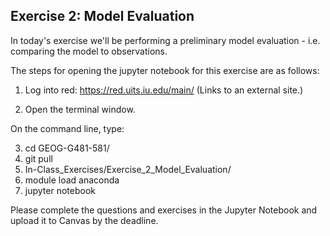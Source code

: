 ## Exercise 2: Model Evaluation

In today's exercise we'll be performing a preliminary model evaluation - i.e. comparing the model to observations.

The steps for opening the jupyter notebook for this exercise are as follows:

1. Log into red: https://red.uits.iu.edu/main/ (Links to an external site.)

2. Open the terminal window.

On the command line, type:

3. cd GEOG-G481-581/
4. git pull
5. In-Class_Exercises/Exercise_2_Model_Evaluation/
6. module load anaconda
7. jupyter notebook

Please complete the questions and exercises in the Jupyter Notebook and upload it to Canvas by the deadline. 


